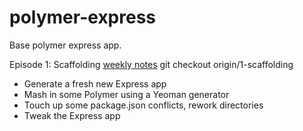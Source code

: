 polymer-express
===============

Base polymer express app.

Episode 1: Scaffolding
[weekly notes](weekly_notes/1-scaffolding.md)
git checkout origin/1-scaffolding

- Generate a fresh new Express app
- Mash in some Polymer using a Yeoman generator
- Touch up some package.json conflicts, rework directories
- Tweak the Express app


